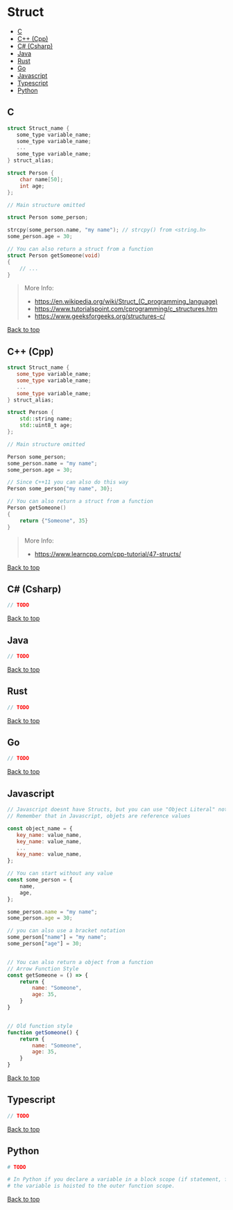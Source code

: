 # Struct

- [C](#c)
- [C++ (Cpp)](#c-cpp)
- [C# (Csharp)](#c-csharp)
- [Java](#java)
- [Rust](#rust)
- [Go](#go)
- [Javascript](#javascript)
- [Typescript](#typescript)
- [Python](#python)

## C

```C
struct Struct_name {
   some_type variable_name;
   some_type variable_name;
   ...
   some_type variable_name;
} struct_alias;

struct Person {
	char name[50];
	int age;
};

// Main structure omitted

struct Person some_person;

strcpy(some_person.name, "my name"); // strcpy() from <string.h>
some_person.age = 30;

// You can also return a struct from a function
struct Person getSomeone(void)
{
	// ...
}
```

> More Info:
> - https://en.wikipedia.org/wiki/Struct_(C_programming_language)
> - https://www.tutorialspoint.com/cprogramming/c_structures.htm
> - https://www.geeksforgeeks.org/structures-c/

[Back to top](#top)

## C++ (Cpp)

```Cpp
struct Struct_name {
   some_type variable_name;
   some_type variable_name;
   ...
   some_type variable_name;
} struct_alias;

struct Person {
	std::string name;
	std::uint8_t age;
};

// Main structure omitted

Person some_person;
some_person.name = "my name";
some_person.age = 30;

// Since C++11 you can also do this way
Person some_person{"my name", 30};

// You can also return a struct from a function
Person getSomeone()
{
	return {"Someone", 35}
}
```

> More Info:
> - https://www.learncpp.com/cpp-tutorial/47-structs/

[Back to top](#top)

## C# (Csharp)

```Cs
// TODO
```

[Back to top](#top)

## Java

```Java
// TODO
```

[Back to top](#top)

## Rust

```Rust
// TODO
```

[Back to top](#top)

## Go

```Go
// TODO
```

[Back to top](#top)

## Javascript

```Javascript
// Javascript doesnt have Structs, but you can use "Object Literal" notation
// Remember that in Javascript, objets are reference values

const object_name = {
   key_name: value_name,
   key_name: value_name,
   ...
   key_name: value_name,
};

// You can start without any value
const some_person = {
	name,
	age,
};

some_person.name = "my name";
some_person.age = 30;

// you can also use a bracket notation
some_person["name"] = "my name";
some_person["age"] = 30;


// You can also return a object from a function
// Arrow Function Style
const getSomeone = () => {
	return {
		name: "Someone",
		age: 35,
	}
}


// Old function style
function getSomeone() {
	return {
		name: "Someone",
		age: 35,
	}
}
```

[Back to top](#top)

## Typescript

```Typescript
// TODO
```

[Back to top](#top)

## Python

```Python
# TODO

# In Python if you declare a variable in a block scope (if statement, for statement, ...)
# the variable is hoisted to the outer function scope.
```

[Back to top](#top)

